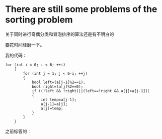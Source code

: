 # There are still some problems of the sorting problem

关于同时进行奇偶分类和冒泡排序的算法还是有不明白的

要花时间琢磨一下。

我的代码：
```
for (int i = 0; i < 6; ++i)
	{
		for (int j = 1; j < 6-i; ++j)
		{
			bool left=(a[j-1]%2==1);
			bool right=(a[j]%2==0);
			if ((!left && !right)||(left==!right && a[j]>a[j-1]))
			{
				int temp=a[j-1];
				a[j-1]=a[j];
				a[j]=temp;
			}
		}
	}
  ```
  
  之前标答的：
  
